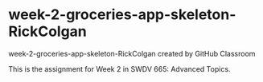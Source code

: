 # week-2-groceries-app-skeleton-RickColgan
week-2-groceries-app-skeleton-RickColgan created by GitHub Classroom

This is the assignment for Week 2 in SWDV 665: Advanced Topics.
